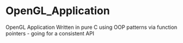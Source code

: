 # OpenGL_Application
 OpenGL Application Written in pure C using OOP patterns via function pointers - going for a consistent API
